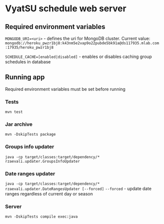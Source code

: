 # VyatSU schedule web server

## Required environment variables

`MONGODB_URI=<uri>` - defines the uri for MongoDB cluster.
Current value: `mongodb://heroku_pwzr1bj8:k43nm5e2vap9o22pubde5bk91a@ds117935.mlab.com:17935/heroku_pwzr1bj8`

`SCHEDULE_CACHE=[enabled|disabled]` - enables or disables caching group schedules in database

## Running app

Required environment variables must be set before running

### Tests

`mvn test`

### Jar archive

`mvn -DskipTests package`

### Groups info updater

`java -cp target/classes:target/dependency/* rzaevali.updater.GroupsInfoUpdater`

### Date ranges updater

`java -cp target/classes:target/dependency/* rzaevali.updater.DateRangesUpdater [--forced]`
`--forced` - update date ranges regardless of current day or season

### Server

`mvn -DskipTests compile exec:java`